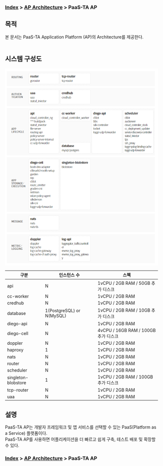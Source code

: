 ### [Index](https://github.com/okpc579/paasta-guide-new/blob/main/README.md) > [AP Architecture](../README.md) > PaaS-TA AP

## 목적
본 문서는 PaaS-TA Application Platform (AP)의 Architecture를 제공한다.
<br><br>

## 시스템 구성도
![PaaS-TA AP Component](image/ap_architecture_component.png)



| 구분  | 인스턴스 수| 스펙 |
|-------|----|-----|
| api | N | 1vCPU / 2GB RAM / 50GB 추가 디스크 |
| cc-worker | N | 1vCPU / 2GB RAM |
| credhub | N | 1vCPU / 2GB RAM |
| database | 1(PostgreSQL) or N(MySQL) | 1vCPU / 2GB RAM / 10GB 추가 디스크 |
| diego-api | N | 1vCPU / 2GB RAM |
| diego-cell | N | 4vCPU / 16GB RAM / 100GB 추가 디스크 |
| doppler | N | 1vCPU / 2GB RAM |
| haproxy | 1 | 1vCPU / 2GB RAM |
| nats | N | 1vCPU / 2GB RAM |
| router | N | 1vCPU / 2GB RAM |
| scheduler | N | 1vCPU / 2GB RAM |
| singleton-blobstore | 1 | 1vCPU / 2GB RAM / 100GB 추가 디스크 |
| tcp-router | N | 1vCPU / 2GB RAM |
| uaa | N | 1vCPU / 2GB RAM |


## 설명
PaaS-TA AP는 개발자 프레임워크 및 앱 서비스를 선택할 수 있는 PaaS(Platform as a Service) 플랫폼이다.  
PaaS-TA AP를 사용하면 어플리케이션을 더 빠르고 쉽게 구축, 테스트 배포 및 확장할 수 있다.


### [Index](https://github.com/okpc579/paasta-guide-new/blob/main/README.md) > [AP Architecture](../README.md) > PaaS-TA AP

